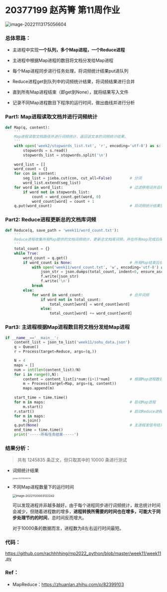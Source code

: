 # 20377199 赵芮箐 第11周作业

![image-20221113175056604](C:\Users\DELL\AppData\Roaming\Typora\typora-user-images\image-20221113175056604.png)

### 总体思路：

- 主进程中实现**一个队列，多个Map进程，一个Reduce进程**
- 主进程中根据Map进程的数目将文档分发给Map进程
- 每个Map进程同步进行任务处理，将词频统计结果put进队列
- Reduce进程get到队列中的词频统计结果，将词频结果进行合并

- 直到所有Map进程结束（即get到None），就将结果写入文件
- 记录不同Map进程数目下程序的运行时间，做出曲线并进行分析

### Part1: Map进程读取文档并进行词频统计

```python
def Map(q, content):
    '''
    Map进程读取文档路径并进行词频统计，返回该文本的词频统计结果。
    '''
    with open('week2/stopwords_list.txt', 'r', encoding='utf-8') as s:
        stopwords = s.read()
        stopwords_list = stopwords.split('\n')
    
    word_list = []
    word_count = {}
    for con in content:
        seg_list = jieba.cut(con, cut_all=False)        # 分词
        word_list.extend(seg_list)
    for word in word_list:                              # 过滤停用词并且统计词频
        if word not in stopwords_list:
            count = word_count.get(word, 0)
            word_count[word] = count + 1
    q.put(word_count)                                   # 将词频统计结果放进队列
```

### Part2: Reduce进程更新总的文档库词频

```python
def Reduce(q, save_path = 'week11/word_count.txt'):
    '''
    Reduce进程收集所有Map提供的文档词频统计，更新总文档库词频，并在所有map完成后保存总词频到文件。
    '''
    total_count = {}
    while True:
        word_count = q.get()
        if word_count is None:                          # 所有Map结束后保存总词频
            with open('week11/word_count.txt', 'w', encoding='utf-8') as f:
                json_str = json.dumps(total_count, indent=0, ensure_ascii=False)
                f.write(json_str)
                f.write('\n')
            break
        else:
            for word in word_count:                     # 合并词频
                if word not in total_count:
                    total_count[word] = word_count[word]
                else:
                    total_count[word] += word_count[word]
```

### Part3: 主进程根据Map进程数目将文档分发给Map进程

```python
if __name__=='__main__':
    content_list = json_to_list('week11/sohu_data.json')
    q = Queue()
    r = Process(target=Reduce, args=(q,))

    N = 4
    maps = []
    num = int(len(content_list)/N)
    for i in range(0,N):
        content = content_list[i*num:(i+1)*num]         # 根据Map进程数目分发文档
        m = Process(target=Map, args=(q, content))
        maps.append(m)
    
    start_time = time.time()
    for m in maps:                                      # 启动Map进程
    	m.start()
    r.start()                                           # 启动Reduce进程
    for m in maps:
        m.join()
    q.put(None)                                         # 主进程发信号结束
    end_time = time.time()
    print('-----所有任务结束-----')
```

### 结果分析：

> 共有 1245835 条正文，但只取其中的 10000 条进行测试

- 词频统计结果

  <img src="C:\Users\DELL\AppData\Roaming\Typora\typora-user-images\image-20221119200651140.png" alt="image-20221119200651140" style="zoom:30%;" />

- 不同Map进程数量下的运行时间

  <img src="C:\Users\DELL\AppData\Roaming\Typora\typora-user-images\image-20221120003122242.png" alt="image-20221120003122242" style="zoom:67%;" />

  可以发现进程并非越多越好。由于每个进程同步进行词频统计，故总统计时间会减少，但随着进程数的增多，**进程转换所需要的时间也在增多，可能大于同步处理节约的时间**，总时间反而增大。
  
  对于10000条的数据而言，进程数为8左右运行时间最短。

### 代码：

https://github.com/rachhhhing/mp2022_python/blob/master/week11/week11.py

### Ref：

- MapReduce：https://zhuanlan.zhihu.com/p/82399103
